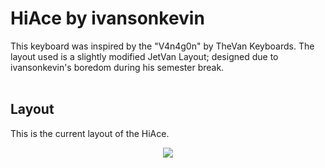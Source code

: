 <h1>HiAce by ivansonkevin</h1>
This keyboard was inspired by the "V4n4g0n" by TheVan Keyboards.
The layout used is a slightly modified JetVan Layout; designed due to ivansonkevin's boredom during his semester break. 
<br></br>
<h2>Layout</h2>
This is the current layout of the HiAce.
<p style="text-align:center;">
  <img src= "https://user-images.githubusercontent.com/106980767/172193961-60faa26a-520f-46c9-a066-7e9ed9125517.png">
</center>
